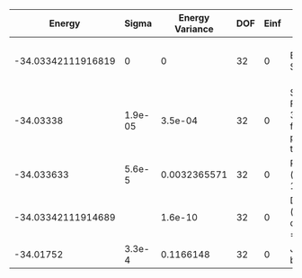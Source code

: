 | Energy             | Sigma   | Energy Variance | DOF | Einf | Method                                           | Reference |
|--------------------|---------|-----------------|-----|------|--------------------------------------------------|-----------|
| -34.03342111916819 | 0       | 0               | 32  | 0    | Exact Solution                                   | TODO: own code (exact solution) |
| -34.03338          | 1.9e-05 | 3.5e-04         | 32  | 0    | Symmetric FFN, Relu, 32 features per translation | TODO: own code (symmetric FFN) |
| -34.033633         | 5.6e-5  | 0.0032365571    | 32  | 0    | RBM (alpha = 1)                                  | TODO: own code (RBM) |
| -34.03342111914689 |         | 1.6e-10         | 32  | 0    | DMRG (bond dimension = 24)                       | [code](https://github.com/varbench/methods/blob/main/scripts/TFIsing/chain_32_P_0.5/dmrg.sh) |
| -34.01752          | 3.3e-4  | 0.1166148       | 32  | 0    | Jastrow baseline                                 | [code](https://github.com/varbench/methods/blob/main/scripts/TFIsing/chain_32_P_0.5/vmc_jastrow.sh) |
